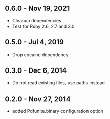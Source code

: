 ## 0.6.0 - Nov 19, 2021

- Cleanup dependencies
- Test for Ruby 2.6, 2.7 and 3.0

## 0.5.0 - Jul 4, 2019

- Drop cocaine dependency

## 0.3.0 - Dec 6, 2014

- Do not read existing files, use paths instead

## 0.2.0 - Nov 27, 2014

- added Pdfunite.binary configuration option
